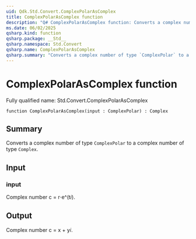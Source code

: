 ```yaml
---
uid: Qdk.Std.Convert.ComplexPolarAsComplex
title: ComplexPolarAsComplex function
description: "Q# ComplexPolarAsComplex function: Converts a complex number of type `ComplexPolar` to a complex number of type `Complex`."
ms.date: 06/02/2025
qsharp.kind: function
qsharp.package: __Std__
qsharp.namespace: Std.Convert
qsharp.name: ComplexPolarAsComplex
qsharp.summary: "Converts a complex number of type `ComplexPolar` to a complex number of type `Complex`."
---
```


# ComplexPolarAsComplex function

Fully qualified name: Std.Convert.ComplexPolarAsComplex

```qsharp
function ComplexPolarAsComplex(input : ComplexPolar) : Complex
```

## Summary
Converts a complex number of type `ComplexPolar` to a complex
number of type `Complex`.

## Input
### input
Complex number c = r⋅e^(t𝑖).

## Output
Complex number c = x + y𝑖.
